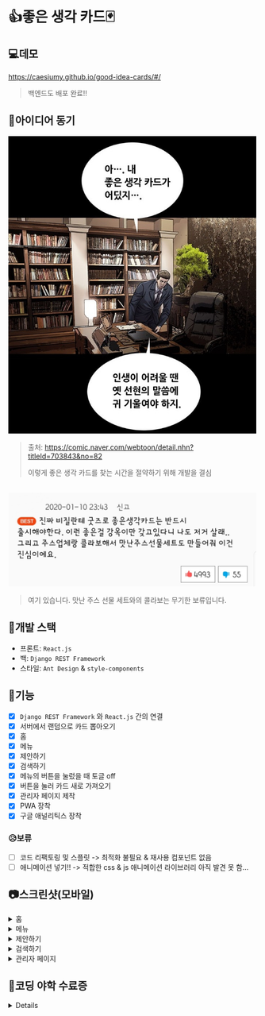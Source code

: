 # 👍좋은 생각 카드🃏

## 💻데모

https://caesiumy.github.io/good-idea-cards/#/

> 백엔드도 배포 완료!!

## 🎈아이디어 동기

<img src="./screenshots/good_idea_card.png" width="500">

> 출처: https://comic.naver.com/webtoon/detail.nhn?titleId=703843&no=82
>
> 이렇게 좋은 생각 카드를 찾는 시간을 절약하기 위해 개발을 결심

<br/>
<img src="./screenshots/comment.jpg" width="500">

> 여기 있습니다. 맛난 주스 선물 세트와의 콜라보는 무기한 보류입니다.

## 🧱개발 스택

- 프론트: `React.js`
- 백: `Django REST Framework`
- 스타일: `Ant Design` & `style-components`

## 📌기능

- [x] `Django REST Framework` 와 `React.js` 간의 연결
- [x] 서버에서 랜덤으로 카드 뽑아오기
- [x] 홈
- [x] 메뉴
- [x] 제안하기
- [x] 검색하기
- [x] 메뉴의 버튼을 눌렀을 때 토글 off
- [x] 버튼을 눌러 카드 새로 가져오기
- [x] 관리자 페이지 제작
- [x] PWA 장착
- [x] 구글 애널리틱스 장착

### 😥보류

- [ ] 코드 리팩토링 및 스플릿 -> 최적화 불필요 & 재사용 컴포넌트 없음
- [ ] 애니메이션 넣기!! -> 적합한 css & js 애니메이션 라이브러리 아직 발견 못 함...

## 📷스크린샷(모바일)

<details>
<summary>홈</summary>
<img src="./screenshots/localhost_3000_(Galaxy&#32;S5).png" width=400px>
</details>

<details>
<summary>메뉴</summary>
<img src="./screenshots/localhost_3000_(Galaxy&#32;S5)&#32;(1).png" width=400px>
</details>

<details>
<summary>제안하기</summary>
<img src="./screenshots/localhost_3000_(Galaxy&#32;S5)&#32;(3).png" width=400px>
</details>

<details>
<summary>검색하기</summary>
<img src="./screenshots/localhost_3000_(Galaxy&#32;S5)&#32;(2).png" width=400px>
</details>

<details>
<summary>관리자 페이지</summary>
<img src="./screenshots/localhost_3000_(Galaxy&#32;S5)&#32;(5).png" width=400px>
<br/>
<a href="https://raw.githubusercontent.com/CaesiumY/good-idea-cards/master/screenshots/localhost_3000_(Galaxy%20S5)%20(4).png">PC버전</a>
</details>

## 📜코딩 야학 수료증

<details>
<img src="./screenshots/코딩야학.png" width=400px>
<br/>
<a href="https://cert.yah.ac/?d=%ED%94%84%EB%A1%9C%EC%A0%9D%ED%8A%B8%20%ED%8A%B8%EB%9E%99&n=%EC%9C%A4%EC%B0%BD%EC%8B%9D&t=2&a=%EC%BD%94%EB%94%A9%EC%95%BC%ED%95%99">링크</a>
</details>
